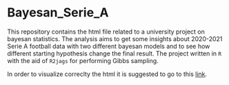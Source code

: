 # Bayesan_Serie_A

This repository contains the html file related to a university project on bayesan statistics. The analysis aims to get some insights about 2020-2021 Serie A football data with two  different bayesan models and to see how different starting hypothesis change the final result. The project written in `R` with the aid of `R2jags` for performing Gibbs sampling.  
 
 In order to visualize correclty the html it is suggested to go to this [link](https://htmlpreview.github.io/?https://github.com/domenicocinque/Bayesan_Serie_A/blob/main/project.html).
